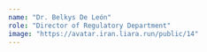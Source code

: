 ```yaml
---
name: "Dr. Belkys De León"
role: "Director of Regulatory Department"
image: "https://avatar.iran.liara.run/public/14"
---
```

